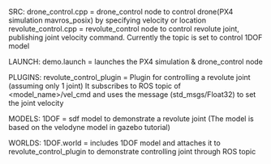 SRC:
drone_control.cpp = drone_control node to control drone(PX4 simulation mavros_posix) by specifying velocity or location
revolute_control.cpp = revolute_control node to control revolute joint, publishing joint velocity command. Currently the topic is set to control 1DOF model

LAUNCH:
demo.launch = launches the PX4 simulation & drone_control node

PLUGINS:
revolute_control_plugin = Plugin for controlling a revolute joint (assuming only 1 joint)
It subscribes to ROS topic of <model_name>/vel_cmd and uses the message (std_msgs/Float32) to set the joint velocity

MODELS:
1DOF = sdf model to demonstrate a revolute joint (The model is based on the velodyne model in gazebo tutorial)

WORLDS:
1DOF.world = includes 1DOF model and attaches it to revolute_control_plugin to demonstrate controlling joint through ROS topic
